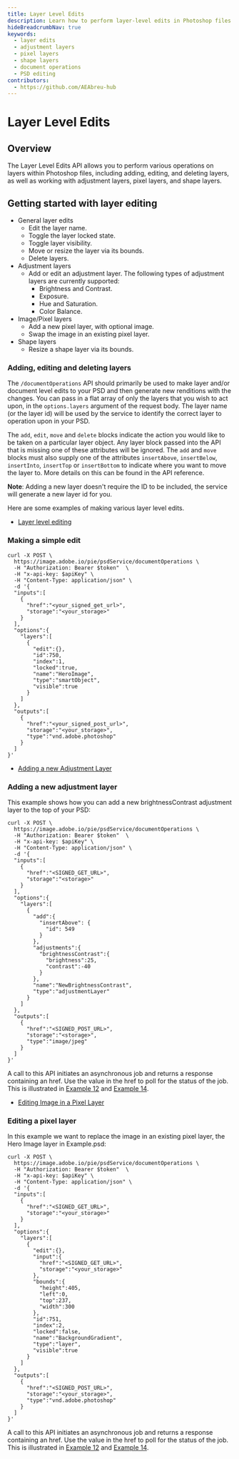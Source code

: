 ```yaml
---
title: Layer Level Edits
description: Learn how to perform layer-level edits in Photoshop files including adding, editing, and deleting layers, adjustment layers, and pixel layers
hideBreadcrumbNav: true
keywords:
  - layer edits
  - adjustment layers
  - pixel layers
  - shape layers
  - document operations
  - PSD editing
contributors:
  - https://github.com/AEAbreu-hub
---
```


# Layer Level Edits

## Overview

The Layer Level Edits API allows you to perform various operations on layers within Photoshop files, including adding, editing, and deleting layers, as well as working with adjustment layers, pixel layers, and shape layers.

## Getting started with layer editing

* General layer edits
  * Edit the layer name.
  * Toggle the layer locked state.
  * Toggle layer visibility.
  * Move or resize the layer via its bounds.
  * Delete layers.
* Adjustment layers
  * Add or edit an adjustment layer. The following types of adjustment layers are currently supported:
    * Brightness and Contrast.
    * Exposure.
    * Hue and Saturation.
    * Color Balance.
* Image/Pixel layers
  * Add a new pixel layer, with optional image.
  * Swap the image in an existing pixel layer.
* Shape layers
  * Resize a shape layer via its bounds.

### Adding, editing and deleting layers

The `/documentOperations` API should primarily be used to make layer and/or document level edits to your PSD and then generate new renditions with the changes. You can pass in a flat array of only the layers that you wish to act upon, in the `options.layers` argument of the request body.
The layer name (or the layer id) will be used by the service to identify the correct layer to operation upon in your PSD.

The `add`, `edit`, `move` and `delete` blocks indicate the action you would like to be taken on a particular layer object. Any layer block passed into the API that is missing one of these attributes will be ignored.
The `add` and `move` blocks must also supply one of the attributes `insertAbove`, `insertBelow`, `insertInto`, `insertTop` or `insertBottom` to indicate where you want to move the layer to. More details on this can be found in the API reference.

**Note**: Adding a new layer doesn't require the ID to be included, the service will generate a new layer id for you.

Here are some examples of making various layer level edits.

* [Layer level editing][1]

### Making a simple edit

```shell
curl -X POST \
  https://image.adobe.io/pie/psdService/documentOperations \
  -H "Authorization: Bearer $token"  \
  -H "x-api-key: $apiKey" \
  -H "Content-Type: application/json" \
  -d '{
  "inputs":[
    {
      "href":"<your_signed_get_url>",
      "storage":"<your_storage>"
    }
  ],
  "options":{
    "layers":[
      {
        "edit":{},     
        "id":750,
        "index":1,
        "locked":true,
        "name":"HeroImage",
        "type":"smartObject",
        "visible":true
      }
    ]
  },
  "outputs":[
    {
      "href":"<your_signed_post_url>",
      "storage":"<your_storage>",
      "type":"vnd.adobe.photoshop"
    }
  ]
}'
```

* [Adding a new Adjustment Layer][2]

### Adding a new adjustment layer

This example shows how you can add a new brightnessContrast adjustment layer to the top of your PSD:

```shell
curl -X POST \
  https://image.adobe.io/pie/psdService/documentOperations \
  -H "Authorization: Bearer $token"  \
  -H "x-api-key: $apiKey" \
  -H "Content-Type: application/json" \
  -d '{
  "inputs":[
    {
      "href":"<SIGNED_GET_URL>",
      "storage":"<storage>"
    }
  ],
  "options":{
    "layers":[
      {                                        
        "add":{                              
          "insertAbove": {
            "id": 549
          }                    
        },
        "adjustments":{
          "brightnessContrast":{
            "brightness":25,
            "contrast":-40
          }
        },
        "name":"NewBrightnessContrast",
        "type":"adjustmentLayer"              
      }
    ]
  },
  "outputs":[
    {
      "href":"<SIGNED_POST_URL>",
      "storage":"<storage>",
      "type":"image/jpeg"
    }
  ]
}'
```

A call to this API initiates an asynchronous job and returns a response containing an href. Use the value in the href to poll for the status of the job. This is illustrated in [Example 12][3] and [Example 14][4].

* [Editing Image in a Pixel Layer][5]

### Editing a pixel layer

In this example we want to replace the image in an existing pixel layer, the Hero Image layer in Example.psd:

```shell
curl -X POST \
  https://image.adobe.io/pie/psdService/documentOperations \
  -H "Authorization: Bearer $token"  \
  -H "x-api-key: $apiKey" \
  -H "Content-Type: application/json" \
  -d '{
  "inputs":[
    {
      "href":"<SIGNED_GET_URL>",
      "storage":"<your_storage>"
    }
  ],
  "options":{
    "layers":[
      {
        "edit":{},                    
        "input":{                                       
          "href":"<SIGNED_GET_URL>",
          "storage":"<your_storage>"
        },
        "bounds":{
          "height":405,
          "left":0,
          "top":237,
          "width":300
        },
        "id":751,
        "index":2,
        "locked":false,
        "name":"BackgroundGradient",
        "type":"layer",
        "visible":true
      }
    ]
  },
  "outputs":[
    {
      "href":"<SIGNED_POST_URL>",
      "storage":"<your_storage>",
      "type":"vnd.adobe.photoshop"
    }
  ]
}'
```

A call to this API initiates an asynchronous job and returns a response containing an href. Use the value in the href to poll for the status of the job. This is illustrated in [Example 12][3] and [Example 14][4].

<!-- Links -->
[1]: /guides/code_sample/index.md#making-a-simple-edit
[2]: /guides/code_sample/index.md#adding-a-new-adjustment-layer
[3]: /guides/code_sample/index.md#fetch-the-status-of-an-api
[4]: /guides/code_sample/index.md#poll-for-job-status-for-all-other-apis
[5]: /guides/code_sample/index.md#editing-a-pixel-layer
